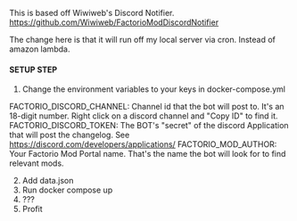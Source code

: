 This is based off Wiwiweb's Discord Notifier. 
https://github.com/Wiwiweb/FactorioModDiscordNotifier

The change here is that it will run off my local server via cron.  Instead of amazon lambda.

#### SETUP STEP

1. Change the environment variables to your keys in docker-compose.yml

FACTORIO_DISCORD_CHANNEL: Channel id that the bot will post to. It's an 18-digit number. Right click on a discord channel and "Copy ID" to find it.
FACTORIO_DISCORD_TOKEN: The BOT's "secret" of the discord Application that will post the changelog. See https://discord.com/developers/applications/
FACTORIO_MOD_AUTHOR: Your Factorio Mod Portal name. That's the name the bot will look for to find relevant mods.

2. Add data.json
3. Run docker compose up
4. ???
5. Profit